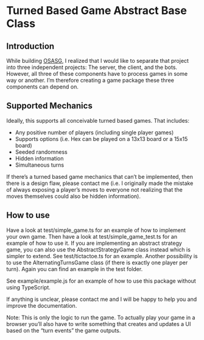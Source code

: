 # Turned Based Game Abstract Base Class

## Introduction
While building [OSASG](https://github.com/djmclaugh/OSASG), I realized that I would like to separate that project into three independent projects: The server, the client, and the bots. However, all three of these components have to process games in some way or another. I’m therefore creating a game package these three components can depend on.

## Supported Mechanics
Ideally, this supports all conceivable turned based games. That includes:
* Any positive number of players (including single player games)
* Supports options (i.e. Hex can be played on a 13x13 board or a 15x15 board)
* Seeded randomness
* Hidden information
* Simultaneous turns

If there’s a turned based game mechanics that can’t be implemented, then there is a design flaw, please contact me (i.e. I originally made the mistake of always exposing a player’s moves to everyone not realizing that the moves themselves could also be hidden information).

## How to use
Have a look at test/simple_game.ts for an example of how to implement your own game. Then have a look at test/simple_game_test.ts for an example of how to use it.
If you are implementing an abstract strategy game, you can also use the AbstractStrategyGame class instead which is simpler to extend. See test/tictactoe.ts for an example.
Another possibility is to use the AlternatingTurnsGame class (if there is exactly one player per turn). Again you can find an example in the test folder.

See example/example.js for an example of how to use this package without using TypeScript.

If anything is unclear, please contact me and I will be happy to help you and improve the documentation.

Note: This is only the logic to run the game. To actually play your game in a browser you’ll also have to write something that creates and updates a UI based on the “turn events” the game outputs.
